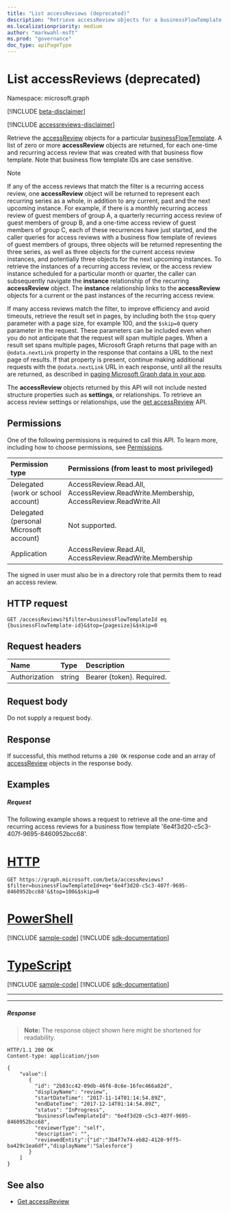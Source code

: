 ```yaml
---
title: "List accessReviews (deprecated)"
description: "Retrieve accessReview objects for a businessFlowTemplate."
ms.localizationpriority: medium
author: "markwahl-msft"
ms.prod: "governance"
doc_type: apiPageType
---
```


# List accessReviews (deprecated)

Namespace: microsoft.graph

[!INCLUDE [beta-disclaimer](../../includes/beta-disclaimer.md)]

[!INCLUDE [accessreviews-disclaimer](../../includes/accessreviews-disclaimer.md)]

Retrieve the [accessReview](../resources/accessreview.md) objects for a particular [businessFlowTemplate](../resources/businessflowtemplate.md). A list of zero or more **accessReview** objects are returned, for each one-time and recurring access review that was created with that business flow template.  Note that business flow template IDs are case sensitive.

>[!NOTE]
> If any of the access reviews that match the filter is a recurring access review, one **accessReview** object will be returned to represent each recurring series as a whole, in addition to any current, past and the next upcoming instance. For example, if there is a monthly recurring access review of guest members of group A, a quarterly recurring access review of guest members of group B, and a one-time access review of guest members of group C, each of these recurrences have just started, and the caller queries for access reviews with a business flow template of reviews of guest members of groups, three objects will be returned representing the three series, as well as three objects for the current access review instances, and potentially three objects for the next upcoming instances. To retrieve the instances of a recurring access review, or the access review instance scheduled for a particular month or quarter, the caller can subsequently navigate the **instance** relationship of the recurring **accessReview** object. The **instance** relationship links to the **accessReview** objects for a current or the past instances of the recurring access review.

If many access reviews match the filter, to improve efficiency and avoid timeouts, retrieve the result set in pages, by including both the `$top` query parameter with a page size, for example 100, and the `$skip=0` query parameter in the request. These parameters can be included even when you do not anticipate that the request will span multiple pages. When a result set spans multiple pages, Microsoft Graph returns that page with an `@odata.nextLink` property in the response that contains a URL to the next page of results. If that property is present, continue making additional requests with the `@odata.nextLink` URL in each response, until all the results are returned, as described in [paging Microsoft Graph data in your app](/graph/paging).

The **accessReview** objects returned by this API will not include nested structure properties such as **settings**, or relationships.  To retrieve an access review settings or relationships, use the [get accessReview](accessreview-get.md) API.


## Permissions
One of the following permissions is required to call this API. To learn more, including how to choose permissions, see [Permissions](/graph/permissions-reference).

|Permission type                        | Permissions (from least to most privileged)              |
|:--------------------------------------|:---------------------------------------------------------|
|Delegated (work or school account)     | AccessReview.Read.All, AccessReview.ReadWrite.Membership, AccessReview.ReadWrite.All  |
|Delegated (personal Microsoft account) | Not supported. |
|Application                            | AccessReview.Read.All, AccessReview.ReadWrite.Membership |

 The signed in user must also be in a directory role that permits them to read an access review.

## HTTP request
<!-- { "blockType": "ignored" } -->
```http
GET /accessReviews?$filter=businessFlowTemplateId eq {businessFlowTemplate-id}&$top={pagesize}&$skip=0
```
## Request headers
| Name         | Type        | Description |
|:-------------|:------------|:------------|
| Authorization | string | Bearer \{token\}. Required. |

## Request body
Do not supply a request body.

## Response
If successful, this method returns a `200 OK` response code and an array of [accessReview](../resources/accessreview.md) objects in the response body.

## Examples
##### Request
The following example shows a request to retrieve all the one-time and recurring access reviews for a business flow template '6e4f3d20-c5c3-407f-9695-8460952bcc68'.

# [HTTP](#tab/http)
<!-- {
  "blockType": "request",
  "name": "get_accessReviews"
}-->
```msgraph-interactive
GET https://graph.microsoft.com/beta/accessReviews?$filter=businessFlowTemplateId+eq+'6e4f3d20-c5c3-407f-9695-8460952bcc68'&$top=100&$skip=0
```

# [PowerShell](#tab/powershell)
[!INCLUDE [sample-code](../includes/snippets/powershell/get-accessreviews-powershell-snippets.md)]
[!INCLUDE [sdk-documentation](../includes/snippets/snippets-sdk-documentation-link.md)]

# [TypeScript](#tab/typescript)
[!INCLUDE [sample-code](../includes/snippets/typescript/get-accessreviews-typescript-snippets.md)]
[!INCLUDE [sdk-documentation](../includes/snippets/snippets-sdk-documentation-link.md)]

---


---


##### Response
>**Note:** The response object shown here might be shortened for readability.
<!-- {
  "blockType": "response",
  "truncated": true,
  "@odata.type": "microsoft.graph.accessReview",
  "isCollection": "true"
} -->
```http
HTTP/1.1 200 OK
Content-type: application/json

{
    "value":[
       {
         "id": "2b83cc42-09db-46f6-8c6e-16fec466a82d",
         "displayName": "review",
         "startDateTime": "2017-11-14T01:14:54.89Z",
         "endDateTime": "2017-12-14T01:14:54.89Z",
         "status": "InProgress",
         "businessFlowTemplateId": "6e4f3d20-c5c3-407f-9695-8460952bcc68",
         "reviewerType": "self",
         "description": "",
         "reviewedEntity":{"id":"3b4f7e74-eb82-4120-9ff5-ba429c1ea6df","displayName":"Salesforce"}
       }
    ]
}
```

## See also

- [Get accessReview](accessreview-get.md)


<!--
{
  "type": "#page.annotation",
  "description": "Get accessReviews",
  "keywords": "",
  "section": "documentation",
  "tocPath": "",
  "suppressions": [
  ]
}
-->


